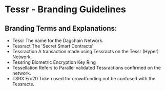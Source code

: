 # Tessr - Branding Guidelines

## Branding Terms and Explanations:

* Tessr
The name for the Dagchain Network.
* Tessract
The 'Secret Smart Contracts'
* Tessraction
A transaction made using Tessracts on the Tessr (Hyper) Network.
* Tessring
Biometric Encryption Key Ring
* Tessellation
Refers to Parallel validated Tessractions confirmed on the network.
* TSRX
Erc20 Token used for crowdfunding not be confused with the Tessracts.
